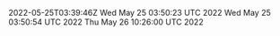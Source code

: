 2022-05-25T03:39:46Z
Wed May 25 03:50:23 UTC 2022
Wed May 25 03:50:54 UTC 2022
Thu May 26 10:26:00 UTC 2022

